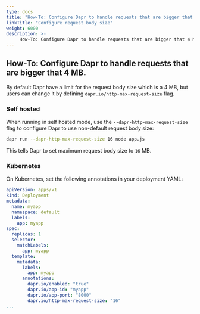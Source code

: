 ```yaml
---
type: docs
title: "How-To: Configure Dapr to handle requests that are bigger that 4 MB"
linkTitle: "Configure request body size"
weight: 6000
description: >-
     How-To: Configure Dapr to handle requests that are bigger that 4 MB.
---
```


## How-To: Configure Dapr to handle requests that are bigger that 4 MB.

By default Dapr have a limit for the request body size which is a 4 MB, but users can change it by defining `dapr.io/http-max-request-size` flag.


### Self hosted

When running in self hosted mode, use the `--dapr-http-max-request-size` flag to configure Dapr to use non-default request body size:

```bash
dapr run --dapr-http-max-request-size 16 node app.js
```
This tells Dapr to set maximum request body size to `16` MB.



### Kubernetes

On Kubernetes, set the following annotations in your deployment YAML:
```yaml
apiVersion: apps/v1
kind: Deployment
metadata:
  name: myapp
  namespace: default
  labels:
    app: myapp
spec:
  replicas: 1
  selector:
    matchLabels:
      app: myapp
  template:
    metadata:
      labels:
        app: myapp
      annotations:
        dapr.io/enabled: "true"
        dapr.io/app-id: "myapp"
        dapr.io/app-port: "8000"
        dapr.io/http-max-request-size: "16"
...
```
